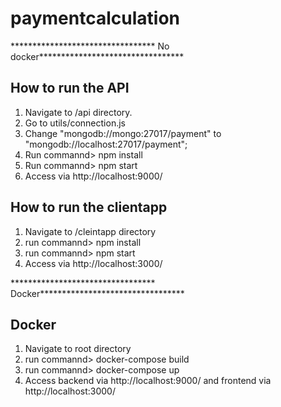 # paymentcalculation
********************************* No docker********************************* 
## How to run the API

1. Navigate to /api directory.
2. Go to utils/connection.js
3. Change "mongodb://mongo:27017/payment" to "mongodb://localhost:27017/payment";
4. Run commannd> npm install
5. Run commannd> npm start
6. Access via http://localhost:9000/

## How to run the clientapp

1. Navigate to /cleintapp directory
2. run commannd> npm install
3. run commannd> npm start
4. Access via http://localhost:3000/

********************************* Docker********************************* 

## Docker
1. Navigate to root directory
2. run commannd> docker-compose build
3. run commannd> docker-compose up
4. Access backend via http://localhost:9000/ and frontend via http://localhost:3000/


